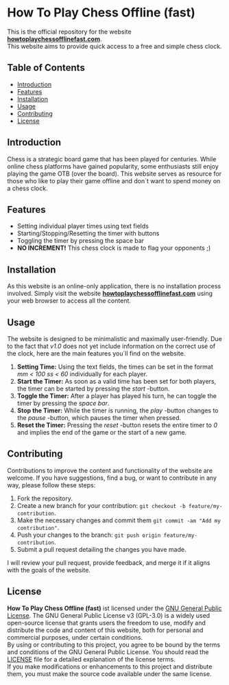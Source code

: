 # How To Play Chess Offline (fast)

This is the official repository for the website **[howtoplaychessofflinefast.com](https://howtoplaychessofflinefast.com)**.\
This website aims to provide quick access to a free and simple chess clock.

## Table of Contents

- [Introduction](#introduction)
- [Features](#features)
- [Installation](#installation)
- [Usage](#usage)
- [Contributing](#contributing)
- [License](#license)

## Introduction

Chess is a strategic board game that has been played for centuries. While online chess 
platforms have gained popularity, some enthusiasts still enjoy playing the game OTB (over the board). This website serves as resource for those who like to play their game offline and don´t want to spend money on a chess clock.

## Features

- Setting individual player times using text fields
- Starting/Stopping/Resetting the timer with buttons
- Toggling the timer by pressing the space bar
- **NO INCREMENT!** This chess clock is made to flag your opponents ;)

## Installation

As this website is an online-only application, there is no installation process involved. Simply visit the website **[howtoplaychessofflinefast.com](https://howtoplaychessofflinefast.com)** using your web browser to access all the content.

## Usage

The website is designed to be minimalistic and maximally user-friendly. Due to the fact that _v1.0_ does not yet include information on the correct use of the clock, here are the main features you´ll find on the website.

1. **Setting Time:** Using the text fields, the times can be set in the format _mm < 100 ss < 60_ individually for each player.
2. **Start the Timer:** As soon as a valid time has been set for both players, the timer can be started by pressing the _start_ -button.
3. **Toggle the Timer:** After a player has played his turn, he can toggle the timer by pressing the _space bar_.
4. **Stop the Timer:** While the timer is running, the _play_ -button changes to the _pause_ -button, which pauses the timer when pressed.
5. **Reset the Timer:** Pressing the _reset_ -button resets the entire timer to _0_ and implies the end of the game or the start of a new game. 



## Contributing

Contributions to improve the content and functionality of the website are welcome. If you have suggestions, find a bug, or want to contribute in any way, please follow these steps:

1. Fork the repository.
2. Create a new branch for your contribution: `git checkout -b feature/my-contribution`.
3. Make the necessary changes and commit them `git commit -am "Add my contribution"`.
4. Push your changes to the branch: `git push origin feature/my-contribution`.
5. Submit a pull request detailing the changes you have made.

I will review your pull request, provide feedback, and merge it if it aligns with the goals of the website.

## License

**How To Play Chess Offline (fast)** ist licensed under the [GNU General Public License](https://www.gnu.org/licenses/gpl-3.0-standalone.html). The GNU General Public License v3 (GPL-3.0) is a widely used open-source license that grants users the freedom to use, modify and distribute the code and content of this website, both for personal and commercial purposes, under certain conditions.\
By using or contributing to this project, you agree to be bound by the terms and conditions of the GNU General Public License. You should read the [LICENSE](https://www.gnu.org/licenses/gpl-3.0-standalone.html) file for a detailed explanation of the license terms.\
If you make modifications or enhancements to this project and distribute them, you must make the source code available under the same license.


